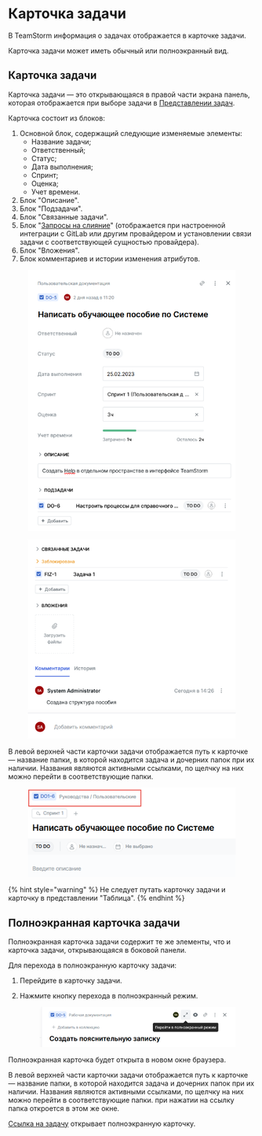 # Карточка задачи

В TeamStorm информация о задачах отображается в карточке задачи.&#x20;

Карточка задачи может иметь обычный или полноэкранный вид.&#x20;

## Карточка задачи

Карточка задачи — это открывающаяся в правой части экрана панель, которая отображается при выборе задачи в [Представлении задач](kartochka-zadachi.md#predstavlenie-zadach).

Карточка состоит из блоков:

1. Основной блок, содержащий следующие изменяемые элементы:
   * Название задачи;
   * Ответственный;
   * Статус;
   * Дата выполнения;
   * Спринт;
   * Оценка;
   * Учет времени.
2. Блок "Описание".
3. Блок "Подзадачи".
4. Блок "Связанные задачи".
5. Блок "[Запросы на слияние](kartochka-zadachi.md#zaprosy-na-sliyanie)" (отображается при настроенной интеграции с GitLab или другим провайдером и установлении связи задачи с соответствующей сущностью провайдера).
6. Блок "Вложения".
7. Блок комментариев и истории изменения атрибутов.

<figure><img src="../../../.gitbook/assets/изображение (116).png" alt=""><figcaption></figcaption></figure>

<figure><img src="../../../.gitbook/assets/изображение (147).png" alt=""><figcaption></figcaption></figure>

В левой верхней части карточки задачи отображается путь к карточке — название папки, в которой находится задача и дочерних папок при их наличии. Названия являются активными ссылками, по щелчку на них можно перейти в соответствующие папки.

<figure><img src="../../../.gitbook/assets/изображение (81).png" alt=""><figcaption></figcaption></figure>

{% hint style="warning" %}
Не следует путать карточку задачи и карточку в представлении "Таблица".
{% endhint %}

## Полноэкранная карточка задачи

Полноэкранная карточка задачи содержит те же элементы, что и карточка задачи, открывающаяся в боковой панели.

Для перехода в полноэкранную карточку задачи:

1. Перейдите в карточку задачи.
2.  Нажмите кнопку перехода в полноэкранный режим.

    <figure><img src="../../../.gitbook/assets/изображение (161).png" alt=""><figcaption></figcaption></figure>

Полноэкранная карточка будет открыта в новом окне браузера.

В левой верхней части карточки задачи отображается путь к карточке — название папки, в которой находится задача и дочерних папок при их наличии. Названия являются активными ссылками, по щелчку на них можно перейти в соответствующие папки. при нажатии на ссылку папка откроется в этом же окне.

[Ссылка на задачу](kartochka-zadachi.md#sozdanie-ssylki-na-zadachu) открывает полноэкранную карточку.
